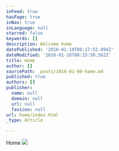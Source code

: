```yaml
---
inFeed: true
hasPage: true
inNav: true
inLanguage: null
starred: false
keywords: []
description: Welcome home
datePublished: '2016-01-10T08:17:52.094Z'
dateModified: '2016-01-10T08:15:50.562Z'
title: Home
author: []
sourcePath: _posts/2016-01-08-home.md
published: true
authors: []
publisher:
  name: null
  domain: null
  url: null
  favicon: null
url: home/index.html
_type: Article

---
```

Home
![](https://the-grid-user-content.s3-us-west-2.amazonaws.com/73b45e08-a6ea-401d-ba61-fbd669fd27b5.JPG)